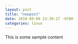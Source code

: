```yaml
---
layout: post
title: "newpost"
date: 2018-09-09 23:30:27 -0700
categories: linux
---
```


This is some sample content

